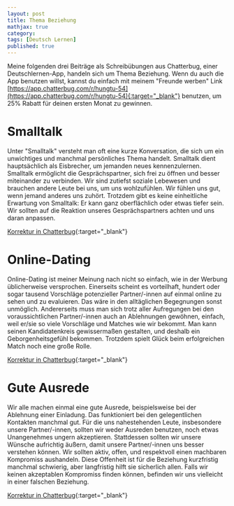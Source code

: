 ```yaml
---
layout: post
title: Thema Beziehung
mathjax: true
category:
tags: [Deutsch Lernen]
published: true
---
```

Meine folgenden drei Beiträge als Schreibübungen aus Chatterbug, einer Deutschlernen-App, handeln sich um Thema Beziehung. Wenn du auch die App benutzen willst, kannst du einfach mit meinem "Freunde werben" Link [https://app.chatterbug.com/r/hungtu-54](https://app.chatterbug.com/r/hungtu-54){:target="_blank"} benutzen, um 25% Rabatt für deinen ersten Monat zu gewinnen.

# Smalltalk
Unter "Smalltalk" versteht man oft eine kurze Konversation, die sich um ein unwichtiges und manchmal persönliches Thema handelt. Smalltalk dient hauptsächlich als Eisbrecher, um jemanden neues kennenzulernen. Smalltalk ermöglicht die Gesprächspartner, sich frei zu öffnen und besser miteinander zu verbinden. Wir sind zutiefst soziale Lebewesen und brauchen andere Leute bei uns, um uns wohlzufühlen. Wir fühlen uns gut, wenn jemand anderes uns zuhört. Trotzdem gibt es keine einheitliche Erwartung von Smalltalk: Er kann ganz oberflächlich oder etwas tiefer sein. Wir sollten auf die Reaktion unseres Gesprächspartners achten und uns daran anpassen.

[Korrektur in Chatterbug](https://go.chatterbug.com/journal/3xGyVA6ZaA86N9oKQQ4up42o){:target="_blank"}

# Online-Dating
Online-Dating ist meiner Meinung nach nicht so einfach, wie in der Werbung üblicherweise versprochen. Einerseits scheint es vorteilhaft, hundert oder sogar tausend Vorschläge potenzieller Partner/-innen auf einmal online zu sehen und zu evaluieren. Das wäre in den alltäglichen Begegnungen sonst unmöglich. Andererseits muss man sich trotz aller Aufregungen bei den voraussichtlichen Partner/-innen auch an Ablehnungen gewöhnen, einfach, weil er/sie so viele Vorschläge und Matches wie wir bekommt. Man kann seinen Kandidatenkreis gewissermaßen gestalten, und deshalb ein Geborgenheitsgefühl bekommen. Trotzdem spielt Glück beim erfolgreichen Match noch eine große Rolle.

[Korrektur in Chatterbug](https://go.chatterbug.com/journal/QvTNQfk1UKrTX8XMgYRB7uMY){:target="_blank"}

# Gute Ausrede
Wir alle machen einmal eine gute Ausrede, beispielsweise bei der Ablehnung einer Einladung. Das funktioniert bei den gelegentlichen Kontakten manchmal gut. Für die uns nahestehenden Leute, insbesondere unsere Partner/-innen, sollten wir weder Ausreden benutzen, noch etwas Unangenehmes ungern akzeptieren. Stattdessen sollten wir unsere Wünsche aufrichtig äußern, damit unsere Partner/-innen uns besser verstehen können. Wir sollten aktiv, offen, und respektvoll einen machbaren Kompromiss aushandeln. Diese Offenheit ist für die Beziehung kurzfristig manchmal schwierig, aber langfristig hilft sie sicherlich allen. Falls wir keinen akzeptablen Kompromiss finden können, befinden wir uns vielleicht in einer falschen Beziehung.

[Korrektur in Chatterbug](https://go.chatterbug.com/journal/8YQrScAyjYaemnHKguu51zt2){:target="_blank"}
